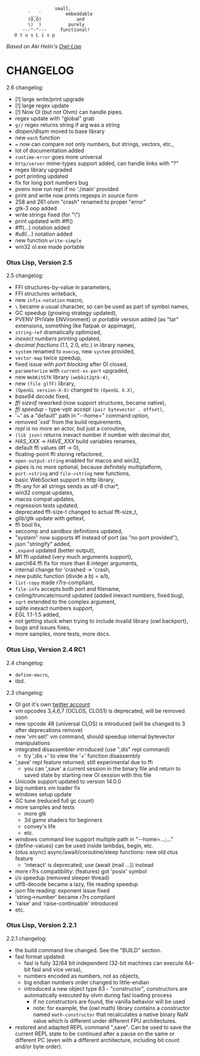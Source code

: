 ```
                  small,
        `___`         embeddable
        (O,O)             and
        \)  )          purely
      ---"-"---     functional!
   O t u s L i s p
```
*Based on Aki Helin's [Owl-Lisp](https://gitlab.com/owl-lisp/owl)*

CHANGELOG
=========

2.6 changelog:
 * [!] large write/print upgrade
 * [!] large regex update
 * [!] Now Ol (but not Olvm) can handle pipes.
 * regex update with "global" grab
 * `g//` regex returns string if arg was a string
 * dlopen/dlsym moved to base library
 * new `each` function
 * `=` now can compare not only numbers, but strings, vectors, etc.,
 * lot of documentation added
 * `runtime-error` goes more universal
 * `http/server` mime-types support added, can handle links with "?"
 * regex library upgraded
 * port printing updated
 * fix for long port numbers bug
 * pvenv now run repl if no './main' provided
 * print and write now prints regexps in source form
 * 258 and 261 olvm "crash" renamed to proper "error"
 * gtk-3 oop added
 * write strings fixed (for "\\")
 * print updated with #ff()
 * #ff(...) notation added
 * #u8(...) notation added
 * new function `write-simple`
 * win32 ol.exe made portable


### Otus Lisp, Version 2.5
2.5 changelog:
 * FFI structures-by-value in parameters,
 * FFI structures writeback,
 * new `infix-notation` macro,
 * `\` became a usual character, so can be used as part of symbol names,
 * GC speedup (growing strategy updated),
 * PVENV (PriVate ENVironment) or *portable* version added (as "tar" extensions, something like flatpak or appimage),
 * `string-ref` dramatically optimized,
 * *inexact numbers* printing updated,
 * *decimal fractions* (1.1, 2.0, etc.) in library names,
 * `system` renamed to `execvp`, new `system` provided,
 * `vector-map` twice speedup,
 * fixed issue with *port blocking* after Ol closed,
 * `parameterize` with `current-xx-port` upgraded,
 * new `WebKitGTK` library `(webkit2gtk-4)`,
 * new `(file glTF)` library,
 * `(OpenGL version-X-X)` changed to `(OpenGL X.X)`,
 * *base64 decode* fixed,
 * *ffi sizeof* reworked (now support structures, became native),
 * *ffi speedup* - type-vptr accept `(pair bytevector . offset)`,
 * '~' as a "default" path in "--home=" command option,
 * removed 'xxd' from the build requirements,
 * *repl* is no more an actor, but just a coroutine,
 * `(lib json)` returns inexact number if number with decimal dot,
 * *HAS_XXX* -> *HAVE_XXX* build variables renames,
 * default ffi values (#f -> 0),
 * floating-point ffi storing refactored,
 * `open-output-string` enabled for macos and win32,
 * pipes is no more optional, because definitely multiplatform,
 * `port->string` and `file->string` new functions,
 * basic WebSocket support in http library,
 * fft-any for all strings sends as utf-8 char*,
 * win32 compat updates,
 * macos compat updates, 
 * regression tests updated,
 * deprecated fft-size-t changed to actual fft-size_t,
 * glib/gtk update with gettext,
 * ffi bool fix,
 * seccomp and sandbox definitions updated,
 * "system" now supports #f instead of port (as "no port provided"),
 * json "stringify" added,
 * `,expand` updated (better output),
 * M1 ffi updated (very much arguments support),
 * aarch64 ffi fix for more than 8 integer arguments,
 * internal change for 'crashed -> 'crash,
 * new public function (divide a b) = a/b,
 * `list-copy` made r7rs-compliant,
 * `file-info` accepts both port and filename,
 * ceiling/truncate/round updated (added inexact numbers, fixed bug),
 * `sqrt` extended to the complex argument,
 * sqlite inexact numbers support,
 * EGL 1.1-1.5 added,
 * not getting stuck when trying to include invalid library (owl backport),
 * bugs and issues fixes,
 * more samples, more tests, more docs.


### Otus Lisp, Version 2.4 RC1

2.4 changelog:
 * `define-macro`,
 * tbd.

2.3 changelog:
 * Ol got it's own [twitter account](https://twitter.com/otus_lisp)
 * vm opcodes 3,4,6,7 (OCLOS, CLOS1) is deprecated, will be removed soon
 * new opcode 48 (universal CLOS) is introduced (will be changed to 3 after deprecations remove)
 * new 'vm:set!' vm command, should speedup internal bytevector manipulations
 * integrated disassembler introduced (use ",dis" repl command)
   * try ',dis +' to view the '+' function disassembly
 * ',save' repl feature returned; still experimental due to ffi
   * you can ',save' a current session in the binary file and return to saved state by starting new Ol session with this file
 * Unicode support updated to version 14.0.0
 * big numbers vm loader fix
 * windows setup update
 * GC tune (reduced full gc count)
 * more samples and tests
   * more gtk
   * 3d game shaders for beginners
   * convey's life
   * etc.
 * windows command line support multiple path in "--home=...;..."
 * (define-values) can be used inside lambdas, begin, etc.
 * (otus async) async/await/coroutine/sleep functions: new old otus feature
   * 'interact' is deprecated, use (await (mail ...)) instead
 * more r7rs compatibility: (features) got 'posix' symbol
 * i/o speedup (removed sleeper thread)
 * utf8-decode became a lazy, file reading speedup
 * json file reading: exponent issue fixed
 * 'string->number' became r7rs compliant
 * 'raise' and 'raise-continuable' introduced
 * etc.

### Otus Lisp, Version 2.2.1

2.2.1 changelog:
 * the build command line changed. See the "BUILD" section.
 * fasl format updated:
   * fasl is fully 32/64 bit independent (32-bit machines can execute 64-bit fasl and vice versa),
   * numbers encoded as numbers, not as objects,
   * big endian numbers order changed to little-endian
   * introduced a new object type 63 - "constructor", constructors are automatically executed by olvm during fasl loading process
     * if no constructors are found, the vanilla behavior will be used
     * note: for example, the (owl math) library contains a constructor named `math-constructor` that recalculates a native binary NaN value which is different under different FPU architectures.
  * restored and adapted REPL command ",save". Can be used to save the current REPL state to be continued after a pause on the same or different PC (even with a different architecture, including bit count and/or byte order).
